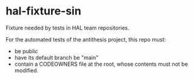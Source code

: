 # hal-fixture-sin

Fixture needed by tests in HAL team repositories.

For the automated tests of the antithesis project, this repo must:

- be public
- have its default branch be "main"
- contain a CODEOWNERS file at the root, whose contents must not be modified.
